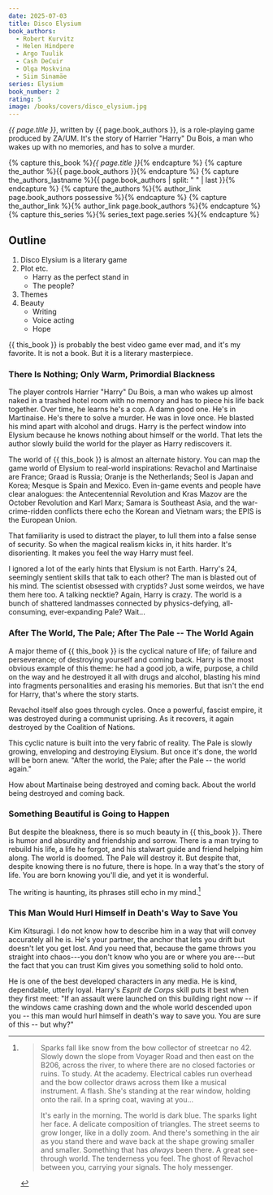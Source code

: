 ```yaml
---
date: 2025-07-03
title: Disco Elysium
book_authors:
  - Robert Kurvitz
  - Helen Hindpere
  - Argo Tuulik
  - Cash DeCuir
  - Olga Moskvina
  - Siim Sinamäe
series: Elysium
book_number: 2
rating: 5
image: /books/covers/disco_elysium.jpg
---
```


<cite class="video-game-title">{{ page.title }}</cite>, written by <span
class="author-name">{{ page.book_authors }}</span>, is a role-playing game
produced by ZA/UM. It's the story of Harrier "Harry" Du Bois, a man who wakes
up with no memories, and has to solve a murder.

{% capture this_book %}<cite class="book-title">{{ page.title }}</cite>{% endcapture %}
{% capture the_author %}<span class="author-name">{{ page.book_authors }}</span>{% endcapture %}
{% capture the_authors_lastname %}<span class="author-name">{{ page.book_authors | split: " " | last }}</span>{% endcapture %}
{% capture the_authors %}{% author_link page.book_authors possessive %}{% endcapture %}
{% capture the_author_link %}{% author_link page.book_authors %}{% endcapture %}
{% capture this_series %}{% series_text page.series %}{% endcapture %}

## Outline

1. Disco Elysium is a literary game
2. Plot etc.
    - Harry as the perfect stand in
    - The people?
3. Themes
4. Beauty
    - Writing
    - Voice acting
    - Hope

{{ this_book }} is probably the best video game ever mad, and it's my favorite.
It is not a book. But it is a literary masterpiece.

### There Is Nothing; Only Warm, Primordial Blackness

The player controls Harrier "Harry" Du Bois, a man who wakes up almost naked
in a trashed hotel room with no memory and has to piece his life back
together. Over time, he learns he's a cop. A damn good one. He's in
Martinaise. He's there to solve a murder. He was in love once. He blasted his
mind apart with alcohol and drugs. Harry is the perfect window into Elysium
because he knows nothing about himself or the world. That lets the author
slowly build the world for the player as Harry rediscovers it.

The world of {{ this_book }} is almost an alternate history. You can map the
game world of Elysium to real-world inspirations: Revachol and Martinaise are
France; Graad is Russia; Oranje is the Netherlands; Seol is Japan and Korea;
Mesque is Spain and Mexico. Even in-game events and people have clear
analogues: the Antecentennial Revolution and Kras Mazov are the October
Revolution and Karl Marx; Samara is Southeast Asia, and the war-crime-ridden
conflicts there echo the Korean and Vietnam wars; the EPIS is the European
Union.

That familiarity is used to distract the player, to lull them into a false
sense of security. So when the magical realism kicks in, it hits harder. It's
disorienting. It makes you feel the way Harry must feel.

I ignored a lot of the early hints that Elysium is not Earth. Harry's 24,
seemingly sentient skills that talk to each other? The man is blasted out of
his mind. The scientist obsessed with cryptids? Just some weirdos, we have
them here too. A talking necktie? Again, Harry is crazy. The world is a bunch
of shattered landmasses connected by physics-defying, all-consuming,
ever-expanding Pale? Wait...

### After The World, The Pale; After The Pale -- The World Again

A major theme of {{ this_book }} is the cyclical nature of life; of failure
and perseverance; of destroying yourself and coming back.
Harry is the most obvious example of this theme: he had a good job, a wife,
purpose, a child on the way and he destroyed it all with drugs and alcohol,
blasting his mind into fragments personalities and erasing his memories. But
that isn't the end for Harry, that's where the story starts.

Revachol itself also goes through cycles. Once a powerful, fascist empire, it
was destroyed during a communist uprising. As it recovers, it again destroyed
by the Coalition of Nations.

This cyclic nature is built into the very fabric of reality. The Pale is
slowly growing, enveloping and destroying Elysium. But once it's done, the
world will be born anew. "After the world, the Pale; after the Pale -- the
world again."

How about Martinaise being destroyed and coming back. About the world being
destroyed and coming back.


### Something Beautiful is Going to Happen

But despite the bleakness, there is so much beauty in {{ this_book }}. There
is humor and absurdity and friendship and sorrow. There is a man trying to
rebuild his life, a life he forgot, and his stalwart guide and friend helping
him along. The world is doomed. The Pale will destroy it. But despite that,
despite knowing there is no future, there is hope. In a way that's the story
of life. You are born knowing you'll die, and yet it is wonderful.

The writing is haunting, its phrases still echo in my mind.[^bow]

[^bow]:
    > Sparks fall like snow from the bow collector of streetcar no 42. Slowly down
    > the slope from Voyager Road and then east on the B206, across the river, to
    > where there are no closed factories or ruins. To study. At the academy.
    > Electrical cables run overhead and the bow collector draws across them like
    > a musical instrument. A flash. She's standing at the rear window, holding
    > onto the rail. In a spring coat, waving at you...
    >
    > It's early in the morning. The world is dark blue. The sparks light her
    > face. A delicate composition of triangles. The street seems to grow longer,
    > like in a dolly zoom. And there's something in the air as you stand there
    > and wave back at the shape growing smaller and smaller. Something that has
    > *always* been there. A great see-through world. The tenderness you feel. The
    > ghost of Revachol between you, carrying your signals. The holy messenger.

### This Man Would Hurl Himself in Death's Way to Save You

Kim Kitsuragi. I do not know how to describe him in a way that will convey
accurately all he is. He's your partner, the anchor that lets you drift but
doesn't let you get lost. And you need that, because the game throws you
straight into chaos---you don't know who you are or where you are---but the
fact that you can trust Kim gives you something solid to hold onto.

He is one of the best developed characters in any media. He is kind,
dependable, utterly loyal. Harry's _Esprit de Corps_ skill puts it best when
they first meet: "If an assault were launched on this building right now -- if
the windows came crashing down and the whole world descended upon you -- this
man would hurl himself in death's way to save you. You are sure of this -- but
why?"
